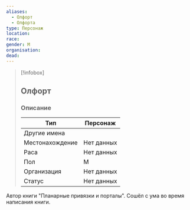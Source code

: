 ```yaml
---
aliases:
  - Олфорт
  - Олфорта
type: Персонаж
location: 
race: 
gender: М
organisation: 
dead:
---
```


> [!infobox]
> 
> ## Олфорт
> 
> ### Описание
> 
> | Тип | Персонаж |
> | --- | --- |
> | Другие имена|  |
> | Местонахождение | Нет данных |
> | Раса | Нет данных |
> | Пол | М |
> | Организация | Нет данных |
> | Статус | Нет данных |

Автор книги "Планарные привязки и порталы". Сошёл с ума во время написания книги.